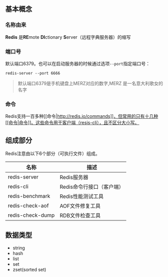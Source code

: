 ## 基本概念
### 名称由来
**Redis** 是**RE**mote **DI**ctionary **S**erver（远程字典服务器）的缩写
### 端口号
默认端口6379。也可以在启动服务器的时候通过选项`--port`指定端口号：

    redis-server --port 6666
>默认端口6379是手机键盘上MERZ对应的数字,MERZ 是一名意大利歌女的名字

### 命令
Redis支持一百多种[[命令|http://redis.io/commands]]，但常用的只有十几种[[命令|命令]]。这些命令用于客户端（resis-cli），且不区分大小写。
## 组成部分
Redis注意由以下6个部分（可执行文件）组成。

|名称|描述
|----|----
|redis-server|Redis服务器
|redis-cli|Redis命令行接口（客户端）
|redis-benchmark|Redis性能测试工具
|redis-check-aof|AOF文件修复工具
|redis-check-dump|RDB文件检查工具

## 数据类型
- string
- hash
- list
- set
- zset(sorted set)

